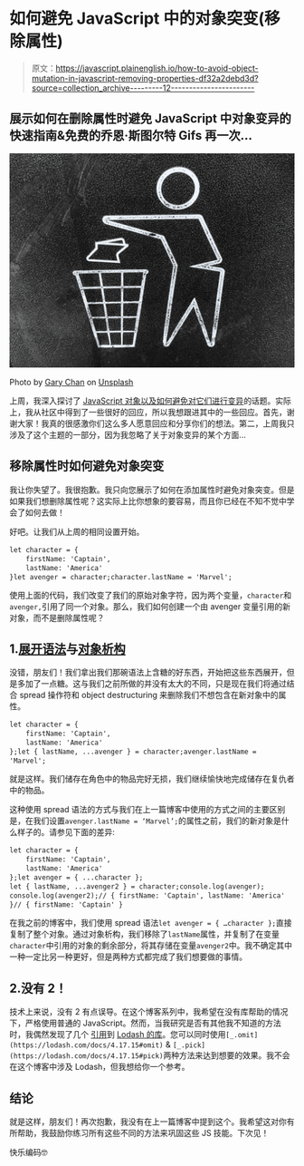 # 如何避免 JavaScript 中的对象突变(移除属性)

> 原文：<https://javascript.plainenglish.io/how-to-avoid-object-mutation-in-javascript-removing-properties-df32a2debd3d?source=collection_archive---------12----------------------->

## 展示如何在删除属性时避免 JavaScript 中对象变异的快速指南&免费的乔恩·斯图尔特 Gifs 再一次…

![](img/bf839fb74720f34fafc7b42b37e7bd5a.png)

Photo by [Gary Chan](https://unsplash.com/@gary_at_unsplash?utm_source=medium&utm_medium=referral) on [Unsplash](https://unsplash.com?utm_source=medium&utm_medium=referral)

上周，我深入探讨了 [JavaScript 对象以及如何避免对它们进行变异](/javascript-how-to-avoid-object-mutation-7cd733913a9f)的话题。实际上，我从社区中得到了一些很好的回应，所以我想跟进其中的一些回应。首先，谢谢大家！我真的很感激你们这么多人愿意回应和分享你们的想法。第二，上周我只涉及了这个主题的一部分，因为我忽略了关于对象变异的某个方面…

## 移除属性时如何避免对象突变

我让你失望了。我很抱歉。我只向您展示了如何在添加属性时避免对象突变。但是如果我们想删除属性呢？这实际上比你想象的要容易，而且你已经在不知不觉中学会了如何去做！

好吧。让我们从上周的相同设置开始。

```
let character = {
    firstName: 'Captain',
    lastName: 'America'
}let avenger = character;character.lastName = 'Marvel';
```

使用上面的代码，我们改变了我们的原始对象字符，因为两个变量，`character`和`avenger,`引用了同一个对象。那么，我们如何创建一个由 avenger 变量引用的新对象，而不是删除属性呢？

## 1.[展开语法](https://developer.mozilla.org/en-US/docs/Web/JavaScript/Reference/Operators/Spread_syntax#spread_in_object_literals)与[对象析构](https://developer.mozilla.org/en-US/docs/Web/JavaScript/Reference/Operators/Destructuring_assignment#object_destructuring)

没错，朋友们！我们拿出我们那碗语法上含糖的好东西，开始把这些东西展开，但是多加了一点糖。这与我们之前所做的并没有太大的不同，只是现在我们将通过结合 spread 操作符和 object destructuring 来删除我们不想包含在新对象中的属性。

```
let character = {
    firstName: 'Captain',
    lastName: 'America'
};let { lastName, ...avenger } = character;avenger.lastName = 'Marvel';
```

就是这样。我们储存在角色中的物品完好无损，我们继续愉快地完成储存在复仇者中的物品。

这种使用 spread 语法的方式与我们在上一篇博客中使用的方式之间的主要区别是，在我们设置`avenger.lastName = ‘Marvel’;`的属性之前，我们的新对象是什么样子的。请参见下面的差异:

```
let character = {
    firstName: 'Captain',
    lastName: 'America'
};let avenger = { ...character };
let { lastName, ...avenger2 } = character;console.log(avenger);
console.log(avenger2);// { firstName: 'Captain', lastName: 'America' }// { firstName: 'Captain' }
```

在我之前的博客中，我们使用 spread 语法`let avenger = { …character };`直接复制了整个对象。通过对象析构，我们移除了`lastName`属性，并复制了在变量`character`中引用的对象的剩余部分，将其存储在变量`avenger2`中。我不确定其中一种一定比另一种更好，但是两种方式都完成了我们想要做的事情。

## 2.没有 2！

技术上来说，没有 2 有点误导。在这个博客系列中，我希望在没有库帮助的情况下，严格使用普通的 JavaScript。然而，当我研究是否有其他我不知道的方法时，我偶然发现了几个 [引用](https://stackoverflow.com/questions/33053310/remove-value-from-object-without-mutation)到 [Lodash 的库](https://lodash.com/)。您可以同时使用`[_.omit](https://lodash.com/docs/4.17.15#omit)` & `[_.pick](https://lodash.com/docs/4.17.15#pick)`两种方法来达到想要的效果。我不会在这个博客中涉及 Lodash，但我想给你一个参考。

## 结论

就是这样，朋友们！再次抱歉，我没有在上一篇博客中提到这个。我希望这对你有所帮助，我鼓励你练习所有这些不同的方法来巩固这些 JS 技能。下次见！

快乐编码🤓